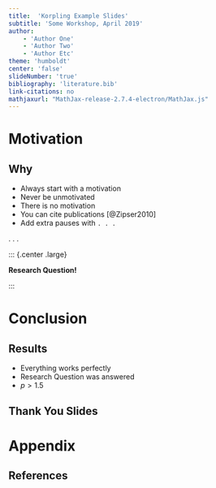 ```yaml
---
title:  'Korpling Example Slides'
subtitle: 'Some Workshop, April 2019'
author: 
    - 'Author One'
    - 'Author Two'
    - 'Author Etc'
theme: 'humboldt'
center: 'false'
slideNumber: 'true'
bibliography: 'literature.bib'
link-citations: no
mathjaxurl: "MathJax-release-2.7.4-electron/MathJax.js"
---
```


# Motivation

## Why

- Always start with a motivation
- Never be unmotivated
- There is no motivation
- You can cite publications [@Zipser2010]
- Add extra pauses with `. . . `

. . . 

::: {.center .large}

**Research Question!**

:::

# Conclusion

## Results

- Everything works perfectly
- Research Question was answered
- $p > 1.5$

## Thank You Slides

# Appendix

## References
